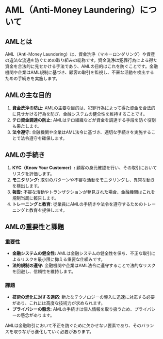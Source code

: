 # AML（Anti-Money Laundering）について

## AMLとは

AML（Anti-Money Laundering）は、資金洗浄（マネーロンダリング）や資産の違法な流通を防ぐための取り組みの総称です。資金洗浄は犯罪行為による得た資金を合法的に見せかける手法であり、AMLの目的はこれを防ぐことです。金融機関や企業はAML規制に基づき、顧客の取引を監視し、不審な活動を検出するための手続きを実施します。

## AMLの主な目的

1. **資金洗浄の防止:** AMLの主要な目的は、犯罪行為によって得た資金を合法的に見せかける行為を防ぎ、金融システムの健全性を維持することです。
2. **テロ資金調達の防止:** AMLはテロ組織などが資金を調達する手段を防ぐ役割も果たします。
3. **法令遵守:** 金融機関や企業はAML法令に基づき、適切な手続きを実施することで法令遵守を確保します。

## AMLの手続き

1. **KYC（Know Your Customer）:** 顧客の身元確認を行い、その取引においてリスクを評価します。
2. **モニタリング:** 取引のパターンや不審な活動をモニタリングし、異常な動きを検出します。
3. **報告:** 不審な活動やトランザクションが発見された場合、金融機関はこれを規制当局に報告します。
4. **トレーニングと教育:** 従業員にAMLの手続きや法令を遵守するためのトレーニングと教育を提供します。

## AMLの重要性と課題

### 重要性

- **金融システムの健全性:** AMLは金融システムの健全性を保ち、不正な取引によるリスクを最小限に抑える重要な仕組みです。
- **法的規制の遵守:** 金融機関や企業はAML法令に遵守することで法的なリスクを回避し、信頼性を維持します。

### 課題

- **技術の進化に対する適応:** 新たなテクノロジーの導入に迅速に対応する必要があり、これには高度な技術力が求められます。
- **プライバシーの懸念:** AMLの手続きは個人情報を取り扱うため、プライバシーの懸念があります。

AMLは金融取引において不正を防ぐために欠かせない要素であり、そのバランスを取りながら進化していく必要があります。
